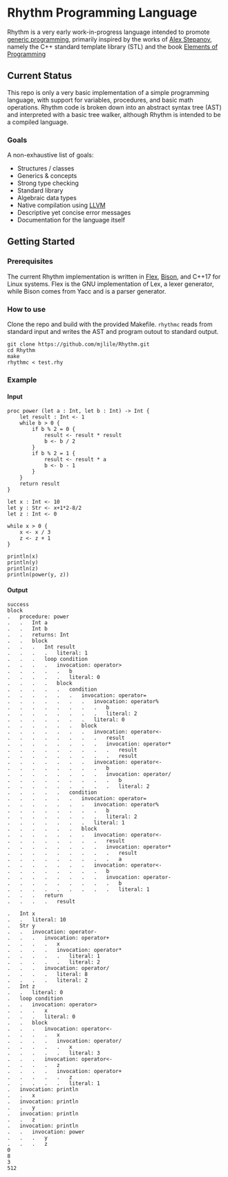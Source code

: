 Rhythm Programming Language
===========================
Rhythm is a very early work-in-progress language intended to promote [generic programming](https://www.youtube.com/watch?v=iwJpxWHuZQY), primarily inspired by the works of [Alex Stepanov](http://stepanovpapers.com/), namely the C++ standard template library (STL) and the book [Elements of Programming](http://elementsofprogramming.com/)

Current Status
--------------
This repo is only a very basic implementation of a simple programming language, with support for variables, procedures, and basic math operations. Rhythm code is broken down into an abstract syntax tree (AST) and interpreted with a basic tree walker, although Rhythm is intended to be a compiled language.

### Goals
A non-exhaustive list of goals:
* Structures / classes
* Generics & concepts
* Strong type checking
* Standard library
* Algebraic data types
* Native compilation using [LLVM](https://llvm.org/)
* Descriptive yet concise error messages
* Documentation for the language itself

Getting Started
---------------

### Prerequisites
The current Rhythm implementation is written in [Flex](https://github.com/westes/flex/), [Bison](https://www.gnu.org/software/bison/), and C++17 for Linux systems. Flex is the GNU implementation of Lex, a lexer generator, while Bison comes from Yacc and is a parser generator.

### How to use
Clone the repo and build with the provided Makefile. `rhythmc` reads from standard input and writes the AST and program outout to standard output.
```
git clone https://github.com/mjlile/Rhythm.git
cd Rhythm
make
rhythmc < test.rhy
```
### Example
#### Input
```
proc power (let a : Int, let b : Int) -> Int {
    let result : Int <- 1
    while b > 0 {
        if b % 2 = 0 {
            result <- result * result
            b <- b / 2
        }
        if b % 2 = 1 {
            result <- result * a
            b <- b - 1
        }
    }
    return result
}

let x : Int <- 10
let y : Str <- x+1*2-8/2
let z : Int <- 0

while x > 0 {
    x <- x / 3
    z <- z + 1
}

println(x)
println(y)
println(z)
println(power(y, z))
```
#### Output
```
success
block
.   procedure: power
.   .   Int a
.   .   Int b
.   .   returns: Int
.   .   block
.   .   .   Int result
.   .   .   .   literal: 1
.   .   .   loop condition
.   .   .   .   invocation: operator>
.   .   .   .   .   b
.   .   .   .   .   literal: 0
.   .   .   .   block
.   .   .   .   .   condition
.   .   .   .   .   .   invocation: operator=
.   .   .   .   .   .   .   invocation: operator%
.   .   .   .   .   .   .   .   b
.   .   .   .   .   .   .   .   literal: 2
.   .   .   .   .   .   .   literal: 0
.   .   .   .   .   .   block
.   .   .   .   .   .   .   invocation: operator<-
.   .   .   .   .   .   .   .   result
.   .   .   .   .   .   .   .   invocation: operator*
.   .   .   .   .   .   .   .   .   result
.   .   .   .   .   .   .   .   .   result
.   .   .   .   .   .   .   invocation: operator<-
.   .   .   .   .   .   .   .   b
.   .   .   .   .   .   .   .   invocation: operator/
.   .   .   .   .   .   .   .   .   b
.   .   .   .   .   .   .   .   .   literal: 2
.   .   .   .   .   condition
.   .   .   .   .   .   invocation: operator=
.   .   .   .   .   .   .   invocation: operator%
.   .   .   .   .   .   .   .   b
.   .   .   .   .   .   .   .   literal: 2
.   .   .   .   .   .   .   literal: 1
.   .   .   .   .   .   block
.   .   .   .   .   .   .   invocation: operator<-
.   .   .   .   .   .   .   .   result
.   .   .   .   .   .   .   .   invocation: operator*
.   .   .   .   .   .   .   .   .   result
.   .   .   .   .   .   .   .   .   a
.   .   .   .   .   .   .   invocation: operator<-
.   .   .   .   .   .   .   .   b
.   .   .   .   .   .   .   .   invocation: operator-
.   .   .   .   .   .   .   .   .   b
.   .   .   .   .   .   .   .   .   literal: 1
.   .   .   return
.   .   .   .   result

.   Int x
.   .   literal: 10
.   Str y
.   .   invocation: operator-
.   .   .   invocation: operator+
.   .   .   .   x
.   .   .   .   invocation: operator*
.   .   .   .   .   literal: 1
.   .   .   .   .   literal: 2
.   .   .   invocation: operator/
.   .   .   .   literal: 8
.   .   .   .   literal: 2
.   Int z
.   .   literal: 0
.   loop condition
.   .   invocation: operator>
.   .   .   x
.   .   .   literal: 0
.   .   block
.   .   .   invocation: operator<-
.   .   .   .   x
.   .   .   .   invocation: operator/
.   .   .   .   .   x
.   .   .   .   .   literal: 3
.   .   .   invocation: operator<-
.   .   .   .   z
.   .   .   .   invocation: operator+
.   .   .   .   .   z
.   .   .   .   .   literal: 1
.   invocation: println
.   .   x
.   invocation: println
.   .   y
.   invocation: println
.   .   z
.   invocation: println
.   .   invocation: power
.   .   .   y
.   .   .   z
0
8
3
512
```
